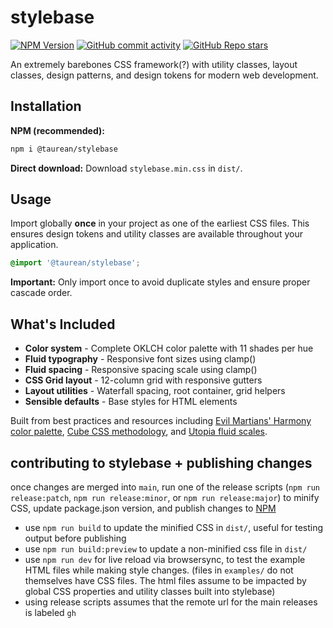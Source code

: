 # stylebase
[![NPM Version](https://img.shields.io/npm/v/%40taurean%2Fstylebase?style=flat-square&logo=npm&logoColor=%23CB3837&label=NPM%20version%20%20%20%20&labelColor=%23ECEBEB)](https://www.npmjs.com/package/@taurean/stylebase) [![GitHub commit activity](https://img.shields.io/github/commit-activity/y/taurean/stylebase?style=flat-square)](https://github.com/taurean/stylebase) [![GitHub Repo stars](https://img.shields.io/github/stars/taurean/stylebase?style=flat-square)](https://github.com/taurean/stylebase)


An extremely barebones CSS framework(?) with utility classes, layout classes, design patterns, and design tokens for modern web development.

## Installation

**NPM (recommended):**
```bash
npm i @taurean/stylebase
```

**Direct download:**
Download `stylebase.min.css` in `dist/`.

## Usage

Import globally **once** in your project as one of the earliest CSS files. This ensures design tokens and utility classes are available throughout your application.

```css
@import '@taurean/stylebase';
```

**Important:** Only import once to avoid duplicate styles and ensure proper cascade order.

## What's Included

- **Color system** - Complete OKLCH color palette with 11 shades per hue
- **Fluid typography** - Responsive font sizes using clamp()
- **Fluid spacing** - Responsive spacing scale using clamp()
- **CSS Grid layout** - 12-column grid with responsive gutters
- **Layout utilities** - Waterfall spacing, root container, grid helpers
- **Sensible defaults** - Base styles for HTML elements

Built from best practices and resources including [Evil Martians' Harmony color palette](https://evilmartians.com/opensource/harmony), [Cube CSS methodology](https://cube.fyi), and [Utopia fluid scales](https://utopia.fyi).


## contributing to stylebase + publishing changes
once changes are merged into `main`, run one of the release scripts (`npm run release:patch`, `npm run release:minor`, or `npm run release:major`) to minify CSS, update package.json version, and publish changes to [NPM](https://www.npmjs.com/package/@taurean/stylebase)

- use `npm run build` to update the minified CSS in `dist/`, useful for testing output before publishing
- use `npm run build:preview` to update a non-minified css file in `dist/`
- use `npm run dev` for live reload via browsersync, to test the example HTML files while making style changes. (files in `examples/` do not themselves have CSS files. The html files assume to be impacted by global CSS properties and utility classes built into stylebase)
- using release scripts assumes that the remote url for the main releases is labeled `gh`
